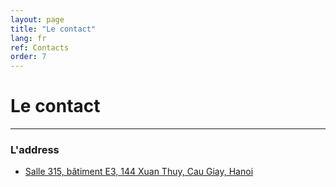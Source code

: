 ```yaml
---
layout: page
title: "Le contact"
lang: fr
ref: Contacts
order: 7
---
```

# Le contact
---

### L'address
* [Salle 315, bâtiment E3, 144 Xuan Thuy, Cau Giay, Hanoi](https://goo.gl/maps/ixbVH4tzc53eX8iw9)